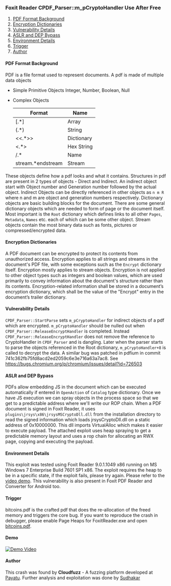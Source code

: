 ### Foxit Reader CPDF_Parser::m_pCryptoHandler Use After Free

1. [PDF Format Background](#pdf-format-background)
2. [Encryption Dictionaries](#encryption-dictionaries)
3. [Vulnerability Details](#vulnerability-details)
4. [ASLR and DEP Bypass](#aslr-and-dep-bypass)
5. [Environment Details](#environment-details)
6. [Trigger](#trigger)
7. [Author](#author)


#### PDF Format Background
PDF is a file format used to represent documents. A pdf is made of multiple data objects

* Simple Primitive Objects
    Integer, Number, Boolean, Null

* Complex Objects

    | Format|            Name|
    |-------|----------------|
    |[.*]   |           Array|
    |(.*)   |          String|
    |<<.*>> |      Dictionary|
    |<.*>   |      Hex String|
    |/.*    |            Name|
    |stream.*endstream|Stream|

These objects define how a pdf looks and what it contains. Structures in pdf are present in 2 types of objects - Direct and Indirect. An indirect object start with Object number and Generation number followed by the actual object. Indirect Objects can be directly referenced in other objects as `n m R` where n and m are object and generation numbers respectively.
Dictionary objects are basic building blocks for the document. There are some general dictionary objects which are needed to form of page or the document itself. Most important is the `Root` dictionary which defines links to all other `Pages`, `Metadata`, `Names` etc. each of which can be some other object.
Stream objects contain the most binary data such as fonts, pictures or compressed/encrypted data.


#### Encryption Dictionaries
A PDF document can be encrypted to protect its contents from unauthorized access. Encryption
applies to all strings and streams in the document's PDF file, with some exceptions such as the `Encrypt` dictionary itself. Encryption mostly applies to stream objects. Encryption is not applied to other object types such as integers and boolean values, which are used primarily to convey information about the document's structure rather than its contents.
Encryption-related information shall be stored in a document’s encryption dictionary, which shall be the value of the "Encrypt" entry in the document’s trailer dictionary.


#### Vulnerability Details
`CPDF_Parser::StartParse` sets `m_pCryptoHandler` for indirect objects of a pdf which are encrypted. `m_pCryptoHandler` should be nulled out when `CPDF_Parser::ReleaseEncryptHandler` is completed. Instead `CPDF_Parser::ReleaseEncryptHandler` does not remove the reference to CryptoHandler in `CPDF_Parser` and is dangling.
Later when the parser starts to parse the objects referenced in the Root dictionary, `m_pCryptoHandler+8` is called to decrypt the data.
A similar bug was patched in pdfium in commit 741c362fb75fd8acd2ed2059c6e3e716a63a7ac8. See <https://bugs.chromium.org/p/chromium/issues/detail?id=726503>


#### ASLR and DEP Bypass
PDFs allow embedding JS in the document which can be executed automatically if entered in `OpenAction` of `Catalog` type dictionary. Once we have JS execution we can spray objects in the process space so that we get to a predictable address where we'll write our ROP chain.
When a PDF document is signed in Foxit Reader, it uses `plugins\jrsys\x86\jrsysMSCryptoDll.dll` from the installation directory to read the signed information which loads jrsysCryptoDll.dll on a static address of 0x10000000. This dll imports VirtualAlloc which makes it easier to execute payload. The attached exploit uses heap spraying to get a predictable memory layout and uses a rop chain for allocating an RWX page, copying and executing the payload.


#### Environment Details
This exploit was tested using Foxit Reader 9.0.1.1049 x86 running on MS Windows 7 Enterprise Build 7601 SP1 x86. The exploit requires the heap to be in a specific state, if the exploit fails, please try again. Please refer to the [video demo](https://www.youtube.com/watch?v=7LGOM62Ur4M). This vulnerability is also present in Foxit PDF Reader and Converter for Android too. 


#### Trigger
bitcoins.pdf is the crafted pdf that does the re-allocation of the freed memory and triggers the core bug. If you want to reproduce the crash in debugger, please enable Page Heaps for FoxitReader.exe and open [bitcoins.pdf](bitcoins.pdf).


#### Demo

[![Demo Video](https://img.youtube.com/vi/7LGOM62Ur4M/0.jpg)](https://www.youtube.com/watch?v=7LGOM62Ur4M)


#### Author
This crash was found by **Cloudfuzz** - A fuzzing platform developed at [Payatu](https://payatu.com/). Further analysis and exploitation was done by [Sudhakar](https://twitter.com/_sudhackar)